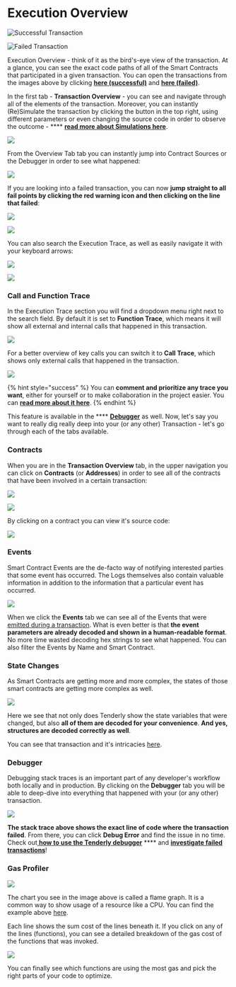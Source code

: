 # Execution Overview

![Successful Transaction](<../../.gitbook/assets/Screenshot 2021-11-25 at 09.44.31.png>)

![Failed Transaction](<../../.gitbook/assets/Screenshot 2021-11-25 at 09.45.45.png>)

Execution Overview - think of it as the bird's-eye view of the transaction. At a glance, you can see the exact code paths of all of the Smart Contracts that participated in a given transaction. You can open the transactions from the images above by clicking [**here (successful)**](https://dashboard.tenderly.co/tx/mainnet/0x1ca07994d823e4198d7517d828d99e2064f3204501284d5348ca8c11e3be53d8) and [**here (failed)**](https://dashboard.tenderly.co/tx/mainnet/0xe0ca90fba27e63cd8550565fa8d57559f76b67f5e7d8b8dbb150752a48cb87d2).

In the first tab - **Transaction Overview** - you can see and navigate through all of the elements of the transaction. Moreover, you can instantly (Re)Simulate the transaction by clicking the button in the top right, using different parameters or even changing the source code in order to observe the outcome - **** [**read more about Simulations here**](../../simulations-and-forks/how-to-simulate-a-transaction/).

![](<../../.gitbook/assets/Screenshot 2021-11-25 at 09.57.12.png>)

From the Overview Tab tab you can instantly jump into Contract Sources or the Debugger in order to see what happened:

![](<../../.gitbook/assets/Screenshot 2021-11-25 at 10.13.51.png>)

If you are looking into a failed transaction, you can now **jump straight to all fail points by clicking the red warning icon and then clicking on the line that failed**:

![](<../../.gitbook/assets/Screenshot 2021-11-25 at 10.46.08 (1).png>)

![](<../../.gitbook/assets/Screenshot 2021-11-25 at 10.47.46.png>)

You can also search the Execution Trace, as well as easily navigate it with your keyboard arrows:

![](<../../.gitbook/assets/Screenshot 2021-11-25 at 10.18.19.png>)

![](<../../.gitbook/assets/ezgif.com-gif-maker (6).gif>)

### Call and Function Trace

In the Execution Trace section you will find a dropdown menu right next to the search field. By default it is set to **Function Trace**, which means it will show all external and internal calls that happened in this transaction.&#x20;

![](<../../.gitbook/assets/Screenshot 2021-12-22 at 10.26.14.png>)

For a better overview of key calls you can switch it to **Call Trace**, which shows only external calls that happened in the transaction.

![](<../../.gitbook/assets/Screenshot 2021-12-22 at 10.35.27.png>)

{% hint style="success" %}
You can **comment and prioritize any trace you want**, either for yourself or to make collaboration in the project easier. You can [**read more about it here**](commenting-and-prioritizing-traces.md).
{% endhint %}

This feature is available in the **** [**Debugger**](../../debugger/how-to-use-tenderly-debugger/) as well. Now, let's say you want to really dig really deep into your (or any other) Transaction - let's go through each of the tabs available.

### Contracts

When you are in the **Transaction Overview** tab, in the upper navigation you can click on **Contracts** (or **Addresses**) in order to see all of the contracts that have been involved in a certain transaction:

![](<../../.gitbook/assets/Screenshot 2021-10-14 at 15.21.21.png>)

![](<../../.gitbook/assets/Screenshot 2021-10-14 at 15.21.39.png>)

By clicking on a contract you can view it's source code:

![](<../../.gitbook/assets/Screenshot 2021-11-25 at 10.00.32.png>)

### Events

Smart Contract Events are the de-facto way of notifying interested parties that some event has occurred. The Logs themselves also contain valuable information in addition to the information that a particular event has occurred.

![](<../../.gitbook/assets/Screenshot 2021-11-25 at 10.03.57.png>)

When we click the **Events** tab we can see all of the Events that were [emitted during a transaction](https://dashboard.tenderly.co/tx/mainnet/0x98a8a99daec2823836ac155003ec7c798ded926a86e1c165716dd0d0ea5133a0). What is even better is that **the event parameters are already decoded and shown in a human-readable format**. No more time wasted decoding hex strings to see what happened. You can also filter the Events by Name and Smart Contract.

### State Changes

As Smart Contracts are getting more and more complex, the states of those smart contracts are getting more complex as well.

![](<../../.gitbook/assets/Screenshot 2021-11-25 at 10.05.37.png>)

Here we see that not only does Tenderly show the state variables that were changed, but also **all of them are decoded for your convenience**. **And yes, structures are decoded correctly as well**.

You can see that transaction and it's intricacies [here](https://dashboard.tenderly.co/tx/mainnet/0x98a8a99daec2823836ac155003ec7c798ded926a86e1c165716dd0d0ea5133a0).

### Debugger

Debugging stack traces is an important part of any developer's workflow both locally and in production. By clicking on the **Debugger** tab you will be able to deep-dive into everything that happened with your (or any other) transaction.

![](<../../.gitbook/assets/Screenshot 2021-11-25 at 10.41.38.png>)

**The stack trace above shows the exact line of code where the transaction failed**. From there, you can click **Debug Error** and find the issue in no time. Check out[ **how to use the Tenderly debugger**](../../debugger/how-to-use-tenderly-debugger/) **** and [**investigate failed transactions**](../../debugger/how-to-use-tenderly-debugger/investigating-a-failed-transaction.md)!

### Gas Profiler

![](<../../.gitbook/assets/Screenshot 2021-11-25 at 10.29.41.png>)

The chart you see in the image above is called a flame graph. It is a common way to show usage of a resource like a CPU. You can find the example above [here](https://dashboard.tenderly.co/tx/mainnet/0x98a8a99daec2823836ac155003ec7c798ded926a86e1c165716dd0d0ea5133a0).

Each line shows the sum cost of the lines beneath it. If you click on any of the lines (functions), you can see a detailed breakdown of the gas cost of the functions that was invoked.

![](<../../.gitbook/assets/Screenshot 2021-11-25 at 10.32.46.png>)

You can finally see which functions are using the most gas and pick the right parts of your code to optimize.
